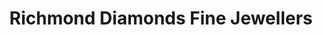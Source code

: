 ---
title: "Richmond Diamonds Fine Jewellers"
url: /london/richmond-diamonds-fine-jewellers/
shop: Schmuck
---